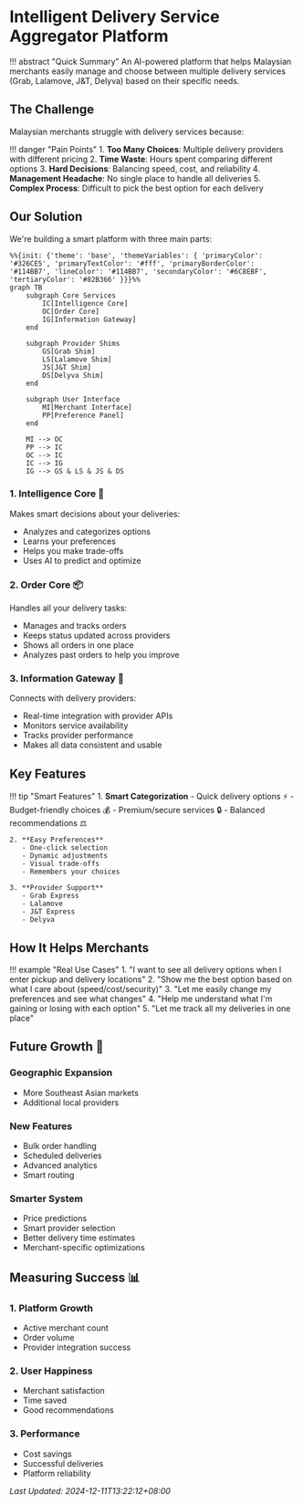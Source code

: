 # Intelligent Delivery Service Aggregator Platform

!!! abstract "Quick Summary"
    An AI-powered platform that helps Malaysian merchants easily manage and choose between multiple delivery services (Grab, Lalamove, J&T, Delyva) based on their specific needs.

## The Challenge
Malaysian merchants struggle with delivery services because:

!!! danger "Pain Points"
    1. **Too Many Choices**: Multiple delivery providers with different pricing
    2. **Time Waste**: Hours spent comparing different options
    3. **Hard Decisions**: Balancing speed, cost, and reliability
    4. **Management Headache**: No single place to handle all deliveries
    5. **Complex Process**: Difficult to pick the best option for each delivery

## Our Solution
We're building a smart platform with three main parts:

```mermaid
%%{init: {'theme': 'base', 'themeVariables': { 'primaryColor': '#326CE5', 'primaryTextColor': '#fff', 'primaryBorderColor': '#114BB7', 'lineColor': '#114BB7', 'secondaryColor': '#6C8EBF', 'tertiaryColor': '#82B366' }}}%%
graph TB
    subgraph Core Services
        IC[Intelligence Core]
        OC[Order Core]
        IG[Information Gateway]
    end
    
    subgraph Provider Shims
        GS[Grab Shim]
        LS[Lalamove Shim]
        JS[J&T Shim]
        DS[Delyva Shim]
    end
    
    subgraph User Interface
        MI[Merchant Interface]
        PP[Preference Panel]
    end
    
    MI --> OC
    PP --> IC
    OC --> IC
    IC --> IG
    IG --> GS & LS & JS & DS
```

### 1. Intelligence Core 🧠
Makes smart decisions about your deliveries:
- Analyzes and categorizes options
- Learns your preferences
- Helps you make trade-offs
- Uses AI to predict and optimize

### 2. Order Core 📦
Handles all your delivery tasks:
- Manages and tracks orders
- Keeps status updated across providers
- Shows all orders in one place
- Analyzes past orders to help you improve

### 3. Information Gateway 🔄
Connects with delivery providers:
- Real-time integration with provider APIs
- Monitors service availability
- Tracks provider performance
- Makes all data consistent and usable

## Key Features

!!! tip "Smart Features"
    1. **Smart Categorization**
       - Quick delivery options ⚡
       - Budget-friendly choices 💰
       - Premium/secure services 🔒
       - Balanced recommendations ⚖️

    2. **Easy Preferences**
       - One-click selection
       - Dynamic adjustments
       - Visual trade-offs
       - Remembers your choices

    3. **Provider Support**
       - Grab Express
       - Lalamove
       - J&T Express
       - Delyva

## How It Helps Merchants

!!! example "Real Use Cases"
    1. "I want to see all delivery options when I enter pickup and delivery locations"
    2. "Show me the best option based on what I care about (speed/cost/security)"
    3. "Let me easily change my preferences and see what changes"
    4. "Help me understand what I'm gaining or losing with each option"
    5. "Let me track all my deliveries in one place"

## Future Growth 🚀

### Geographic Expansion
- More Southeast Asian markets
- Additional local providers

### New Features
- Bulk order handling
- Scheduled deliveries
- Advanced analytics
- Smart routing

### Smarter System
- Price predictions
- Smart provider selection
- Better delivery time estimates
- Merchant-specific optimizations

## Measuring Success 📊

### 1. Platform Growth
- Active merchant count
- Order volume
- Provider integration success

### 2. User Happiness
- Merchant satisfaction
- Time saved
- Good recommendations

### 3. Performance
- Cost savings
- Successful deliveries
- Platform reliability

*Last Updated: 2024-12-11T13:22:12+08:00*

